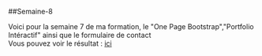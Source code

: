##Semaine-8

Voici pour la semaine 7 de ma formation, le "One Page Bootstrap","Portfolio Intéractif" ainsi que le formulaire de contact  
Vous pouvez voir le résultat : [ici](http://e-noumene.github.io/Semaine-8)    
  






